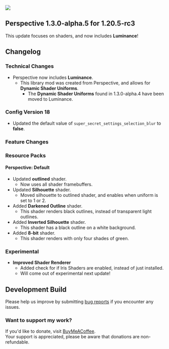 ![](https://mclegoman.com/images/a/a7/Perspective_Development_Logo.png)  
## Perspective 1.3.0-alpha.5 for 1.20.5-rc3  
This update focuses on shaders, and now includes **Luminance**!

## Changelog  
### Technical Changes
- Perspective now includes **Luminance**.
  - This library mod was created from Perspective, and allows for **Dynamic Shader Uniforms**.  
    - The **Dynamic Shader Uniforms** found in 1.3.0-alpha.4 have been moved to Luminance.  
### Config Version 18  
- Updated the default value of `super_secret_settings_selection_blur` to **false**.  
### Feature Changes  
### Resource Packs  
#### Perspective: Default  
- Updated **outlined** shader.  
  - Now uses all shader framebuffers.  
- Updated **Silhouette** shader.  
  - Moved silhouette to outlined shader, and enables when uniform is set to 1 or 2.  
- Added **Darkened Outline** shader.  
  - This shader renders black outlines, instead of transparent light outlines.  
- Added **Inverted Silhouette** shader.  
  - This shader has a black outline on a white background.  
- Added **8-bit** shader.  
  - This shader renders with only four shades of green.  
### Experimental
- **Improved Shader Renderer**  
  - Added check for if Iris Shaders are enabled, instead of just installed.  
  - Will come out of experimental next update!  

## Development Build  
Please help us improve by submitting [bug reports](https://github.com/MCLegoMan/Perspective/issues) if you encounter any issues.  

### Want to support my work?  
If you'd like to donate, visit [BuyMeACoffee](https://www.buymeacoffee.com/mclegoman).  
Your support is appreciated, please be aware that donations are non-refundable.  